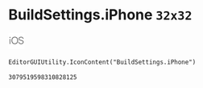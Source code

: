 # BuildSettings.iPhone `32x32`
<img src="/img/BuildSettings.iPhone.png" width=32 height=32>

``` CSharp
EditorGUIUtility.IconContent("BuildSettings.iPhone")
```
```
3079519598310828125
```

